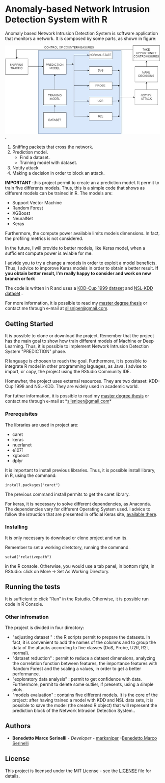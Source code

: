 # Anomaly-based Network Intrusion Detection System with R

Anomaly based Network Intrusion Detection System is software application that monitors a network. It is composed by some parts, as shown in figure:


![figure](img/nids.jpg "block diagram for NIDS").


1. Sniffing packets that cross the network.
2. Prediction model.
    - Find a dataset.
    - Training model with dataset.
3. Notify attack
4. Making a decision in order to block an attack.

**IMPORTANT** :this project permit to create an a prediction model. It permit to train five differents models.
Thus, this is a simple code that shows as different models can be trained in R.
The models are:

- Support Vector Machine
- Random Forest
- XGBoost
- NeuralNet
- Keras

Furthermore, the compute power available limits models dimensions. In fact, the profiling metrics is not considered.

In the future, I will provide to better models, like Keras model, when a sufficient compute power is aviable for me.

I advide you to try a change a models in order to exploit a model beneficts. Thus, I advice to imporove Keras models in order to obtain a better result. 
**If you obtain better result, I'm really happy to consider and work on new branch or fork**

The code is written in R and uses a [KDD-Cup 1999 dataset](http://kdd.ics.uci.edu/databases/kddcup99/kddcup99.html) and [NSL-KDD dataset](https://github.com/defcom17/NSL_KDD) .

For more information, it is possible to read my [master degree thesis](https://drive.google.com/open?id=1VPBtQhsF4hWB7W0ethwvmocEd5vrYyMQ) or contact me through e-mail at silsniper@gmail.com.
  
## Getting Started

It is possible to clone or download the project.
Remember that the project has the main goal to show how train different models of Machine or Deep Learning.
Thus, it is possible to implement Network Intrusion Detection System \"PREDICTION\" phase.

R language is choosen to reach the goal. Furthermore, it is possible to integrate R model in other programming laguages, as Java. I advise to import, or copy, the project using the RStudio Community IDE.

Homewher, the project uses external resources. They are two dataset: KDD-Cup 1999 and NSL-KDD. They are widely used in academic world.

For futher information, it is possible to read my [master degree thesis](https://drive.google.com/open?id=1VPBtQhsF4hWB7W0ethwvmocEd5vrYyMQ) or contact me through e-mail at \*silsniper@gmail.com\*

### Prerequisites

The libraries are used in project are:

  - caret
  - keras
  - nuerlanet
  - e1071
  - xgboost
  - dplyr

It is important to install previous libraries. Thus, it is possible install library, in R, using the command: 

```
install.packages("caret")
```
The previous command install permits to get the caret library.

For keras, it is necessary to solve different dependencies, as Anaconda. The dependencies vary for different Operating  System used. I advice to follow the istruction that are presented in official Keras site, [available there](https://keras.rstudio.com/).

### Installing

It is only necessary to download or clone project and run its.

Remember to set a working diretctory, running the command:
```
setwd("relativepath")
```
in the R console. Otherwise, you would use a tab panel, in bottom right, in RStudio:
click on More -> Set As Working Directory.

## Running the tests

It is sufficient to click \"Run\" in the Rstudio. Otherwise, it is possible run code in R Console.

### Other infromation

The prpject is divided in four directory:

  - \"adjusting dataset \" : the R scripts permit to prepare the datasets. In fact, it is convenient to add the names of the columns and to group the data of the attacks according to five classes (DoS, Probe, U2R, R2l, normal).
  - \"dataset reduction\" : permit to reduce a dataset dimensions, analyzing the correlation function between features, the importance features with Random Forest and the scaling a values, in order to get a better performance.
  - \"exploratory data analysis\" : permit to get confidence with data. Furthermore, permit to delete some outlier, if presents, using a simple plots. 
  - \"models evaluation\" : contains five different models. It is the core of the project: after having trained a model with KDD and NSL data sets, it is possible to save the model (the created R object) that will represent the prediction block of the Network Intrusion Detection System.. 

## Authors

* **Benedetto Marco Serinelli** - *Developer* - [marksniper](https://github.com/marksniper/)
-[Benedetto Marco Serinelli](https://www.linkedin.com/in/benedetto-marco-serinelli-983228162)

## License

This project is licensed under the MIT License - see the [LICENSE](LICENSE) file for details.
